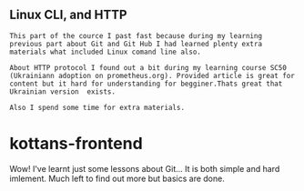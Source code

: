 ## Linux CLI, and HTTP
	This part of the cource I past fast because during my learning previous part about Git and Git Hub I had learned plenty extra materials what included Linux comand line also.
	
	About HTTP protocol I found out a bit during my learning course SC50 (Ukrainiann adoption on prometheus.org). Provided article is great for content but it hard for understanding for begginer.Thats great that Ukrainian version  exists.
	
	Also I spend some time for extra materials.
# kottans-frontend
Wow! 
I've learnt just some lessons about Git... It is both simple and hard imlement. Much left to find out more but basics are done. 
